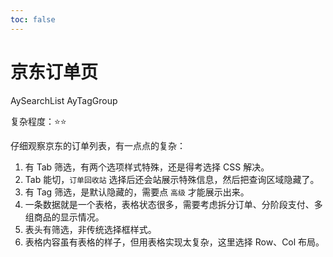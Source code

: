 ```yaml
---
toc: false
---
```


# 京东订单页

<Badge>AySearchList</Badge>
<Badge>AyTagGroup</Badge>

复杂程度：⭐️⭐️

仔细观察京东的订单列表，有一点点的复杂：

1. 有 Tab 筛选，有两个选项样式特殊，还是得考选择 CSS 解决。
2. Tab 能切，`订单回收站` 选择后还会站展示特殊信息，然后把查询区域隐藏了。
3. 有 Tag 筛选，是默认隐藏的，需要点 `高级` 才能展示出来。
4. 一条数据就是一个表格，表格状态很多，需要考虑拆分订单、分阶段支付、多组商品的显示情况。
5. 表头有筛选，非传统选择框样式。
6. 表格内容虽有表格的样子，但用表格实现太复杂，这里选择 Row、Col 布局。

<code src="./page/index.tsx" />
